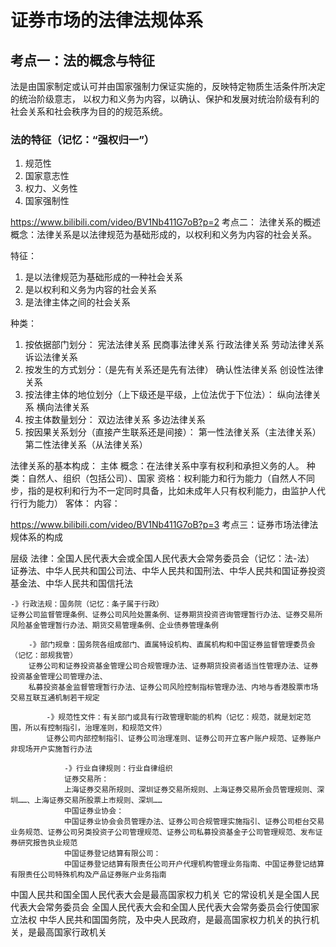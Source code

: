 # 证券市场的法律法规体系

## 考点一：法的概念与特征

法是由国家制定或认可并由国家强制力保证实施的，反映特定物质生活条件所决定的统治阶级意志，
以权力和义务为内容，以确认、保护和发展对统治阶级有利的社会关系和社会秩序为目的的规范系统。

### 法的特征（记忆：“强权归一”）
1. 规范性
2. 国家意志性
3. 权力、义务性
4. 国家强制性

https://www.bilibili.com/video/BV1Nb411G7oB?p=2
考点二： 法律关系的概述
概念：法律关系是以法律规范为基础形成的，以权利和义务为内容的社会关系。

特征：
1. 是以法律规范为基础形成的一种社会关系
2. 是以权利和义务为内容的社会关系
3. 是法律主体之间的社会关系

种类：
1. 按依据部门划分：
	宪法法律关系
	民商事法律关系
	行政法律关系
	劳动法律关系
	诉讼法律关系
2. 按发生的方式划分：（是先有关系还是先有法律）
	确认性法律关系
	创设性法律关系
3. 按法律主体的地位划分（上下级还是平级，上位法优于下位法）：
	纵向法律关系
	横向法律关系
4. 按主体数量划分：
	双边法律关系
	多边法律关系
5. 按因果关系划分（直接产生联系还是间接）：
	第一性法律关系（主法律关系）
	第二性法律关系（从法律关系）

法律关系的基本构成：
主体
	概念：在法律关系中享有权利和承担义务的人。
	种类：自然人、组织（包括公司）、国家
	资格：权利能力和行为能力（自然人不同步，指的是权利和行为不一定同时具备，比如未成年人只有权利能力，由监护人代行行为能力）
客体：
内容：


https://www.bilibili.com/video/BV1Nb411G7oB?p=3
考点三：证券市场法律法规体系的构成

层级
法律：全国人民代表大会或全国人民代表大会常务委员会（记忆：法-法）
证券法、中华人民共和国公司法、中华人民共和国刑法、中华人民共和国证券投资基金法、中华人民共和国信托法

	-》行政法规：国务院（记忆：条子属于行政）
	证券公司监督管理条例、证券公司风险处置条例、证券期货投资咨询管理暂行办法、证券交易所风险基金管理暂行办法、期货交易管理条例、企业债券管理条例

		-》部门规章：国务院各组成部门、直属特设机构、直属机构和中国证券监督管理委员会（记忆：部规我管）
		证券公司和证券投资基金管理公司合规管理办法、证券期货投资者适当性管理办法、证券投资基金管理公司管理办法、
		私募投资基金监督管理暂行办法、证券公司风险控制指标管理办法、内地与香港股票市场交易互联互通机制若干规定

			-》规范性文件：有关部门或具有行政管理职能的机构（记忆：规范，就是划定范围，所以有控制指引，治理准则，和规范文件）
			证券公司内部控制指引、证券公司治理准则、证券公司开立客户账户规范、证券账户非现场开户实施暂行办法

				-》行业自律规则：行业自律组织
				证券交易所：
				上海证券交易所规则、深圳证券交易所规则、上海证券交易所会员管理规则、深圳……、上海证券交易所股票上市规则、深圳……
				中国证券业协会：
				中国证券业协会会员管理办法、证券公司合规管理实施指引、证券公司柜台交易业务规范、证券公司另类投资子公司管理规范、证券公司私募投资基金子公司管理规范、发布证券研究报告执业规范
				中国证券登记结算有限公司：
				中国证券登记结算有限责任公司开户代理机构管理业务指南、中国证券登记结算有限责任公司特殊机构及产品证券账户业务指南

中国人民共和国全国人民代表大会是最高国家权力机关
它的常设机关是全国人民代表大会常务委员会
全国人民代表大会和全国人民代表大会常务委员会行使国家立法权
中华人民共和国国务院，及中央人民政府，是最高国家权力机关的执行机关，是最高国家行政机关

